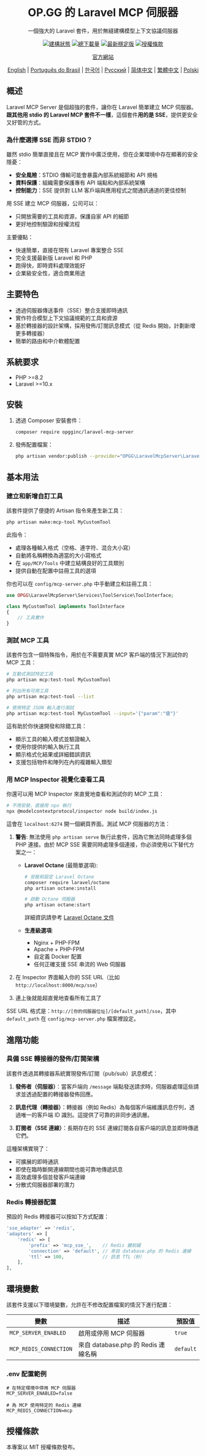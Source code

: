 <h1 align="center">OP.GG 的 Laravel MCP 伺服器</h1>

<p align="center">
  一個強大的 Laravel 套件，用於無縫建構模型上下文協議伺服器
</p>

<p align="center">
<a href="https://github.com/opgginc/laravel-mcp-server/actions"><img src="https://github.com/opgginc/laravel-mcp-server/actions/workflows/tests.yml/badge.svg" alt="建構狀態"></a>
<a href="https://packagist.org/packages/opgginc/laravel-mcp-server"><img src="https://img.shields.io/packagist/dt/opgginc/laravel-mcp-server" alt="總下載量"></a>
<a href="https://packagist.org/packages/opgginc/laravel-mcp-server"><img src="https://img.shields.io/packagist/v/opgginc/laravel-mcp-server" alt="最新穩定版"></a>
<a href="https://packagist.org/packages/opgginc/laravel-mcp-server"><img src="https://img.shields.io/packagist/l/opgginc/laravel-mcp-server" alt="授權條款"></a>
</p>

<p align="center">
<a href="https://op.gg/open-source/laravel-mcp-server">官方網站</a>
</p>

<p align="center">
  <a href="README.md">English</a> |
  <a href="README.pt-BR.md">Português do Brasil</a> |
  <a href="README.ko.md">한국어</a> |
  <a href="README.ru.md">Русский</a> |
  <a href="README.zh-CN.md">简体中文</a> |
  <a href="README.zh-TW.md">繁體中文</a> |
  <a href="README.pl.md">Polski</a>
</p>

## 概述

Laravel MCP Server 是個超強的套件，讓你在 Laravel 簡單建立 MCP 伺服器。**跟其他用 stdio 的 Laravel MCP 套件不一樣**，這個套件**用的是 SSE**，提供更安全又好管的方式。

### 為什麼選擇 SSE 而非 STDIO？

雖然 stdio 簡單直接且在 MCP 實作中廣泛使用，但在企業環境中存在顯著的安全隱憂：

- **安全風險**：STDIO 傳輸可能會暴露內部系統細節和 API 規格
- **資料保護**：組織需要保護專有 API 端點和內部系統架構
- **控制能力**：SSE 提供對 LLM 客戶端與應用程式之間通訊通道的更佳控制

用 SSE 建立 MCP 伺服器，公司可以：

- 只開放需要的工具和資源，保護自家 API 的細節
- 更好地控制驗證和授權流程

主要優點：

- 快速簡單，直接在現有 Laravel 專案整合 SSE
- 完全支援最新版 Laravel 和 PHP
- 跑得快，即時資料處理效能好
- 企業級安全性，適合商業用途

## 主要特色

- 透過伺服器傳送事件（SSE）整合支援即時通訊
- 實作符合模型上下文協議規範的工具和資源
- 基於轉接器的設計架構，採用發佈/訂閱訊息模式（從 Redis 開始，計劃新增更多轉接器）
- 簡單的路由和中介軟體配置

## 系統要求

- PHP >=8.2
- Laravel >=10.x

## 安裝

1. 透過 Composer 安裝套件：

   ```bash
   composer require opgginc/laravel-mcp-server
   ```

2. 發佈配置檔案：
   ```bash
   php artisan vendor:publish --provider="OPGG\LaravelMcpServer\LaravelMcpServerServiceProvider"
   ```

## 基本用法

### 建立和新增自訂工具

該套件提供了便捷的 Artisan 指令來產生新工具：

```bash
php artisan make:mcp-tool MyCustomTool
```

此指令：

- 處理各種輸入格式（空格、連字符、混合大小寫）
- 自動將名稱轉換為適當的大小寫格式
- 在 `app/MCP/Tools` 中建立結構良好的工具類別
- 提供自動在配置中註冊工具的選項

你也可以在 `config/mcp-server.php` 中手動建立和註冊工具：

```php
use OPGG\LaravelMcpServer\Services\ToolService\ToolInterface;

class MyCustomTool implements ToolInterface
{
    // 工具實作
}
```

### 測試 MCP 工具

該套件包含一個特殊指令，用於在不需要真實 MCP 客戶端的情況下測試你的 MCP 工具：

```bash
# 互動式測試特定工具
php artisan mcp:test-tool MyCustomTool

# 列出所有可用工具
php artisan mcp:test-tool --list

# 使用特定 JSON 輸入進行測試
php artisan mcp:test-tool MyCustomTool --input='{"param":"值"}'
```

這有助於你快速開發和除錯工具：

- 顯示工具的輸入模式並驗證輸入
- 使用你提供的輸入執行工具
- 顯示格式化結果或詳細錯誤資訊
- 支援包括物件和陣列在內的複雜輸入類型

### 用 MCP Inspector 視覺化查看工具

你還可以用 MCP Inspector 來直覺地查看和測試你的 MCP 工具：

```bash
# 不用安裝，直接用 npx 執行
npx @modelcontextprotocol/inspector node build/index.js
```

這會在 `localhost:6274` 開一個網頁界面。測試 MCP 伺服器的方法：

1. **警告**: 無法使用 `php artisan serve` 執行此套件，因為它無法同時處理多個 PHP 連接。由於 MCP SSE 需要同時處理多個連接，你必須使用以下替代方案之一：

   * **Laravel Octane** (最簡單選項):
     ```bash
     # 安裝和設定 Laravel Octane
     composer require laravel/octane
     php artisan octane:install
     
     # 啟動 Octane 伺服器
     php artisan octane:start
     ```
     詳細資訊請參考 [Laravel Octane 文件](https://laravel.com/docs/12.x/octane)
     
   * **生產級選項**:
     - Nginx + PHP-FPM
     - Apache + PHP-FPM
     - 自定義 Docker 配置
     - 任何正確支援 SSE 串流的 Web 伺服器

2. 在 Inspector 界面輸入你的 SSE URL（比如 `http://localhost:8000/mcp/sse`）
3. 連上後就能超直覺地查看所有工具了

SSE URL 格式是：`http://[你的伺服器位址]/[default_path]/sse`，其中 `default_path` 在 `config/mcp-server.php` 檔案裡設定。

## 進階功能

### 具備 SSE 轉接器的發佈/訂閱架構

該套件透過其轉接器系統實現發佈/訂閱（pub/sub）訊息模式：

1. **發佈者（伺服器）**：當客戶端向 `/message` 端點發送請求時，伺服器處理這些請求並透過配置的轉接器發佈回應。

2. **訊息代理（轉接器）**：轉接器（例如 Redis）為每個客戶端維護訊息佇列，透過唯一的客戶端 ID 識別。這提供了可靠的非同步通訊層。

3. **訂閱者（SSE 連線）**：長期存在的 SSE 連線訂閱各自客戶端的訊息並即時傳遞它們。

這種架構實現了：

- 可擴展的即時通訊
- 即使在臨時斷開連線期間也能可靠地傳遞訊息
- 高效處理多個並發客戶端連線
- 分散式伺服器部署的潛力

### Redis 轉接器配置

預設的 Redis 轉接器可以按如下方式配置：

```php
'sse_adapter' => 'redis',
'adapters' => [
    'redis' => [
        'prefix' => 'mcp_sse_',    // Redis 鍵前綴
        'connection' => 'default', // 來自 database.php 的 Redis 連線
        'ttl' => 100,              // 訊息 TTL（秒）
    ],
],
```

## 環境變數

該套件支援以下環境變數，允許在不修改配置檔案的情況下進行配置：

| 變數 | 描述 | 預設值 |
|----------|-------------|--------|
| `MCP_SERVER_ENABLED` | 啟用或停用 MCP 伺服器 | `true` |
| `MCP_REDIS_CONNECTION` | 來自 database.php 的 Redis 連線名稱 | `default` |

### .env 配置範例

```
# 在特定環境中停用 MCP 伺服器
MCP_SERVER_ENABLED=false

# 為 MCP 使用特定的 Redis 連線
MCP_REDIS_CONNECTION=mcp
```

## 授權條款

本專案以 MIT 授權條款發布。

